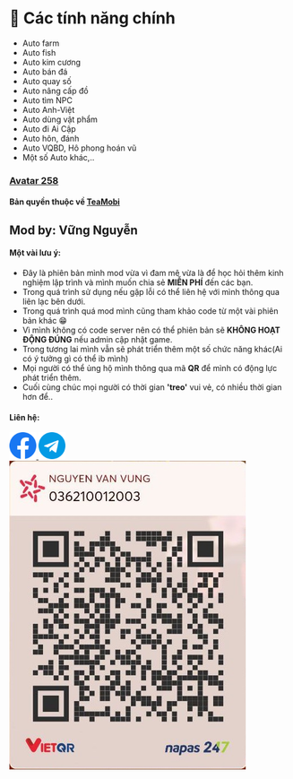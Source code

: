 # 📘 Các tính năng chính</h1>
- Auto farm
- Auto fish
- Auto kim cương
- Auto bán đá
- Auto quay số
- Auto nâng cấp đồ
- Auto tìm NPC
- Auto Anh-Việt
- Auto dùng vật phẩm
- Auto đi Ai Cập
- Auto hôn, đánh
- Auto VQBD, Hô phong hoán vũ
- Một số Auto khác,..


### [**Avatar 258**](http://teamobi.com/home/game/Avatar-Thanh-Pho-Dieu-Ky-1.html "Avatar 258")

#### Bản quyền thuộc về [**TeaMobi**](http://teamobi.com/home/trang-chu.html "Avatar-Thanh-Pho-Dieu-Ky")

## Mod by: Vững Nguyễn

#### Một vài lưu ý: 
- Đây là phiên bản mình mod vừa vì đam mê vừa là để học hỏi thêm kinh nghiệm lập trình và mình muốn chia sẻ **MIỄN PHÍ** đến các bạn.
- Trong quá trình sử dụng nếu gặp lỗi có thể liên hệ với mình thông qua liên lạc bên dưới.
- Trong quá trình quá mod mình cũng tham khảo code từ một vài phiên bản khác 😁
- Vì mình không có code server nên có thể phiên bản sẽ **KHÔNG HOẠT ĐỘNG ĐÚNG** nếu admin cập nhật game.
- Trong tương lai mình vẫn sẽ phát triển thêm một số chức năng khác(Ai có ý tưởng gì có thể ib mình)
- Mọi người có thể ủng hộ mình thông qua mã **QR** để mình có động lực phát triển thêm.
- Cuối cùng chúc mọi người có thời gian **'treo'** vui vẻ, có nhiều thời gian hơn để..

#### Liên hệ: 
<a href="https://www.facebook.com/vung.tc10" target="blank"><img src="assets/facebook.png" alt="vungnv99" height="48" width="48" />
<a href="https://t.me/vungtc" target="blank"><img src="assets/telegram.png" alt="@vungnguyenn" height="48" width="48" />
<br>
<img href="#" src="assets/qrmb.jpg" target="blank">